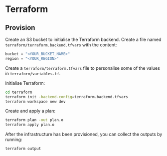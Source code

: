 # Terraform

## Provision

Create an S3 bucket to initialise the Terraform backend. Create a file named
`terraform/terraform.backend.tfvars` with the content:

```terraform
bucket = "<YOUR_BUCKET_NAME>"
region = "<YOUR_REGION>"
```

Create a `terraform/terraform.tfvars` file to personalise some of the values in
`terraform/variables.tf`.

Initialise Terraform:

```sh
cd terraform
terraform init -backend-config=terraform.backend.tfvars
terraform workspace new dev
```

Create and apply a plan:

```sh
terraform plan -out plan.o
terraform apply plan.o
```

After the infrastructure has been provisioned, you can collect the outputs by
running:

```sh
terraform output
```
